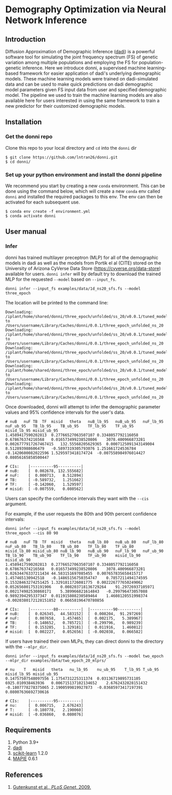 # Demography Optimization via Neural Network Inference

## Introduction
Diffusion Approximation of Demographic Inference ([dadi](https://dadi.readthedocs.io/en/latest/)) is a powerful software tool for simulating the joint frequency spectrum (FS) of genetic variation among multiple populations and employing the FS for population-genetic inference. Here we introduce donni, a supervised machine learning-based framework for easier application of dadi's underlying demographic models. These machine learning models were trained on dadi-simulated data and can be used to make quick predictions on dadi demographic model parameters given FS input data from user and specified demographic model. The pipeline we used to train the machine learning models are also available here for users interested in using the same framework to train a new predictor for their customized demographic models.

## Installation
### Get the donni repo
Clone this repo to your local directory and `cd` into the `donni` dir
```console
$ git clone https://github.com/lntran26/donni.git
$ cd donni/
```

### Set up your python environment and install the donni pipeline
We recommend you start by creating a new `conda` environment. This can be done using the command below, which will create a new `conda` env called `donni` and installed the required packages to this env. The env can then be activated for each subsequent use.

```console
$ conda env create -f environment.yml
$ conda activate donni
```

## User manual

### Infer

donni has trained multilayer preceptron (MLP) for all of the demographic models in dadi as well as the models from Portik el al (CITE) stored on the University of Arizona CyVerse Data Store (https://cyverse.org/data-store) available for users. `donni infer` will by default try to download the trained MLP for the requested `--model` based on `--input_fs`.

```console
donni infer --input_fs examples/data/1d_ns20_sfs.fs --model three_epoch
```

The location will be printed to the command line:

```console
Downloading: /iplant/home/shared/donni/three_epoch/unfolded/ss_20/v0.0.1/tuned_models/param_01_predictor to /Users/username/Library/Caches/donni/0.0.1/three_epoch_unfolded_ns_20
Downloading: /iplant/home/shared/donni/three_epoch/unfolded/ss_20/v0.0.1/tuned_models/param_02_predictor to /Users/username/Library/Caches/donni/0.0.1/three_epoch_unfolded_ns_20
Downloading: /iplant/home/shared/donni/three_epoch/unfolded/ss_20/v0.0.1/tuned_models/param_03_predictor to /Users/username/Library/Caches/donni/0.0.1/three_epoch_unfolded_ns_20
Downloading: /iplant/home/shared/donni/three_epoch/unfolded/ss_20/v0.0.1/tuned_models/param_04_predictor to /Users/username/Library/Caches/donni/0.0.1/three_epoch_unfolded_ns_20
Downloading: /iplant/home/shared/donni/three_epoch/unfolded/ss_20/v0.0.1/tuned_models/param_05_predictor to /Users/username/Library/Caches/donni/0.0.1/three_epoch_unfolded_ns_20
```

Once downloaded, donni will attempt to infer the demographic parameter values and 95% confidence intervals for the user's data.

```console
# nuB	nuF	TB	TF	misid	theta	nuB_lb_95	nuB_ub_95	nuF_lb_95	nuF_ub_95	TB_lb_95	TB_ub_95	TF_lb_95	TF_ub_95	misid_lb_95	misid_ub_95
1.4589417590202813	0.27766527063507107	0.3348057792116058	0.678676374216568	0.016573499238520806	3078.400966873281	0.0026777917267467415	132.55568205629365	0.0007125091343149004	8.512893988606479	-0.5897319305793076	1.251661724536784	-0.1420600082022596	1.5295973418174724	-0.007558984976014427	0.08056165858500447

# CIs:    |----------95----------|	
# nuB:    [  0.002678, 132.555682]	
# nuF:    [  0.000713,   8.512894]	
# TB:     [ -0.589732,   1.251662]	
# TF:     [ -0.142060,   1.529597]	
# misid:  [ -0.007559,   0.080562]
```

Users can specify the confidence intervals they want with the `--cis` argument.

For example, if the user requests the 80th and 90th percent confidence intervals:

```console
donni infer --input_fs examples/data/1d_ns20_sfs.fs --model three_epoch --cis 80 90
```

```console
# nuB	nuF	TB	TF	misid	theta	nuB_lb_80	nuB_ub_80	nuF_lb_80	nuF_ub_80	TB_lb_80	TB_ub_80	TF_lb_80	TF_ub_80	misid_lb_80	misid_ub_80	nuB_lb_90	nuB_ub_90	nuF_lb_90	nuF_ub_90	TB_lb_90	TB_ub_90	TF_lb_90	TF_ub_90	misid_lb_90	misid_ub_90
1.4589417590202813	0.27766527063507107	0.3348057792116058	0.678676374216568	0.016573499238520806	3078.400966873281	0.02634476337211434	44.583151697085455	0.007657835658415717	1.457465130942518	-0.14865156750354747	0.7857211494174595	0.15328463274251425	1.3291811726081775	0.002226777650249062	0.052656001753191906	0.008203718136729264	91.29726937105971	0.002174982530860171	5.389966821614843	-0.299796473057088	0.9892394295337347	0.011915808230589464	1.4608120551998374	-0.0020380172128151852	0.06658196470780856

# CIs:    |----------80----------|	|----------90----------|	
# nuB:    [  0.026345,  44.583152]	[  0.008204,  91.297269]	
# nuF:    [  0.007658,   1.457465]	[  0.002175,   5.389967]	
# TB:     [ -0.148652,   0.785721]	[ -0.299796,   0.989239]	
# TF:     [  0.153285,   1.329181]	[  0.011916,   1.460812]	
# misid:  [  0.002227,   0.052656]	[ -0.002038,   0.066582]
```

If users have trained their own MLPs, they can direct donni to the directory with the `--mlpr_dir`.

```console
donni infer --input_fs examples/data/1d_ns20_sfs.fs --model two_epoch --mlpr_dir examples/data/two_epoch_20_mlprs/
```

```console
# nu	T	misid	theta	nu_lb_95	nu_ub_95	T_lb_95	T_ub_95	misid_lb_95	misid_ub_95
0.14757507548097556	1.1754731225311374	0.03136719895731105	6925.010938463936	0.006715137102134652	2.6762432828151432	-0.1807778278375065	2.1900599819927873	-0.03685973417197391	0.08007636692730616

# CIs:    |----------95----------|	
# nu:     [  0.006715,   2.676243]	
# T:      [ -0.180778,   2.190060]	
# misid:  [ -0.036860,   0.080076]
```


## Requirements
1. Python 3.9+
2. [dadi](https://dadi.readthedocs.io/en/latest/)
3. [scikit-learn](https://scikit-learn.org/1.0/) 1.2.0
4. [MAPIE](https://mapie.readthedocs.io/en/latest/) 0.6.1


## References
1. [Gutenkunst et al., *PLoS Genet*, 2009.](https://journals.plos.org/plosgenetics/article?id=10.1371/journal.pgen.1000695)

